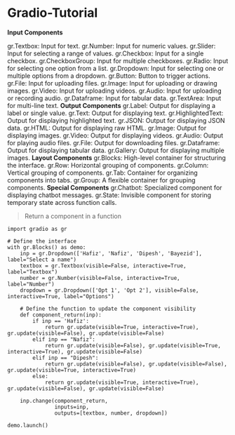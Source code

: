 # Gradio-Tutorial
**Input Components**

gr.Textbox: Input for text.
gr.Number: Input for numeric values.
gr.Slider: Input for selecting a range of values.
gr.Checkbox: Input for a single checkbox.
gr.CheckboxGroup: Input for multiple checkboxes.
gr.Radio: Input for selecting one option from a list.
gr.Dropdown: Input for selecting one or multiple options from a dropdown.
gr.Button: Button to trigger actions.
gr.File: Input for uploading files.
gr.Image: Input for uploading or drawing images.
gr.Video: Input for uploading videos.
gr.Audio: Input for uploading or recording audio.
gr.Dataframe: Input for tabular data.
gr.TextArea: Input for multi-line text.
**Output Components**
gr.Label: Output for displaying a label or single value.
gr.Text: Output for displaying text.
gr.HighlightedText: Output for displaying highlighted text.
gr.JSON: Output for displaying JSON data.
gr.HTML: Output for displaying raw HTML.
gr.Image: Output for displaying images.
gr.Video: Output for displaying videos.
gr.Audio: Output for playing audio files.
gr.File: Output for downloading files.
gr.Dataframe: Output for displaying tabular data.
gr.Gallery: Output for displaying multiple images.
**Layout Components**
gr.Blocks: High-level container for structuring the interface.
gr.Row: Horizontal grouping of components.
gr.Column: Vertical grouping of components.
gr.Tab: Container for organizing components into tabs.
gr.Group: A flexible container for grouping components.
**Special Components**
gr.Chatbot: Specialized component for displaying chatbot messages.
gr.State: Invisible component for storing temporary state across function calls.

>Return a component in a function
```
import gradio as gr

# Define the interface
with gr.Blocks() as demo:
    inp = gr.Dropdown(['Hafiz', 'Nafiz', 'Dipesh', 'Bayezid'], label="Select a name")
    textbox = gr.Textbox(visible=False, interactive=True, label="Textbox")
    number = gr.Number(visible=False, interactive=True, label="Number")
    dropdown = gr.Dropdown(['Opt 1', 'Opt 2'], visible=False, interactive=True, label="Options")

    # Define the function to update the component visibility
    def component_return(inp):
        if inp == 'Hafiz':
            return gr.update(visible=True, interactive=True), gr.update(visible=False), gr.update(visible=False)
        elif inp == "Nafiz":
            return gr.update(visible=False), gr.update(visible=True, interactive=True), gr.update(visible=False)
        elif inp == "Dipesh":
            return gr.update(visible=False), gr.update(visible=False), gr.update(visible=True, interactive=True)
        else:
            return gr.update(visible=True, interactive=True), gr.update(visible=False), gr.update(visible=False)

    inp.change(component_return,
               inputs=inp,
               outputs=[textbox, number, dropdown])

demo.launch()
```
